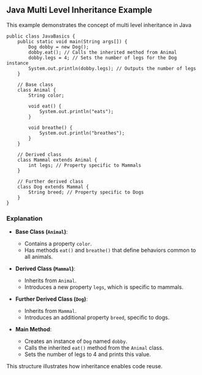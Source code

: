 
## Java Multi Level Inheritance Example

This example demonstrates the concept of multi level inheritance in Java

```
public class JavaBasics {
    public static void main(String args[]) {
        Dog dobby = new Dog();
        dobby.eat(); // Calls the inherited method from Animal
        dobby.legs = 4; // Sets the number of legs for the Dog instance
        System.out.println(dobby.legs); // Outputs the number of legs
    }

    // Base class
    class Animal {
        String color;

        void eat() {
            System.out.println("eats");
        }

        void breathe() {
            System.out.println("breathes");
        }
    }

    // Derived class
    class Mammal extends Animal {
        int legs; // Property specific to Mammals
    }

    // Further derived class
    class Dog extends Mammal {
        String breed; // Property specific to Dogs
    }
}
```

### Explanation

- **Base Class (`Animal`)**: 
  - Contains a property `color`.
  - Has methods `eat()` and `breathe()` that define behaviors common to all animals.
  
- **Derived Class (`Mammal`)**: 
  - Inherits from `Animal`.
  - Introduces a new property `legs`, which is specific to mammals.

- **Further Derived Class (`Dog`)**: 
  - Inherits from `Mammal`.
  - Introduces an additional property `breed`, specific to dogs.

- **Main Method**: 
  - Creates an instance of `Dog` named `dobby`.
  - Calls the inherited `eat()` method from the `Animal` class.
  - Sets the number of legs to 4 and prints this value.

This structure illustrates how inheritance enables code reuse.
